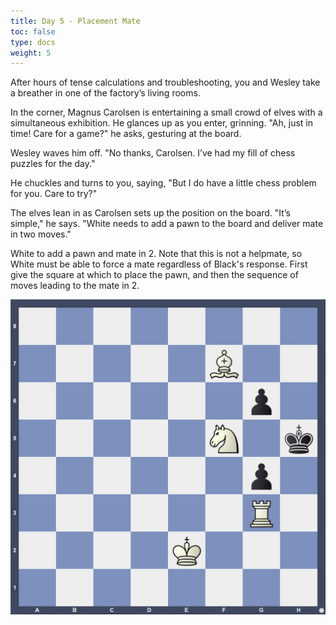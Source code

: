```yaml
---
title: Day 5 - Placement Mate
toc: false
type: docs
weight: 5
---
```



After hours of tense calculations and troubleshooting, you and Wesley take a breather in one of the factory’s living rooms.

In the corner, Magnus Carolsen is entertaining a small crowd of elves with a simultaneous exhibition. He glances up as you enter, grinning. "Ah, just in time! Care for a game?" he asks, gesturing at the board.

Wesley waves him off. "No thanks, Carolsen. I’ve had my fill of chess puzzles for the day."

He chuckles and turns to you, saying, "But I do have a little chess problem for you. Care to try?"

The elves lean in as Carolsen sets up the position on the board. "It’s simple," he says. "White needs to add a pawn to the board and deliver mate in two moves."


White to add a pawn and mate in 2. Note that this is not a helpmate, so White must be able to force a mate regardless of Black's response. First give the square at which to place the pawn, and then the sequence of moves leading to the mate in 2.


![Stellung Tag 5](/day5.jpg "8/5B2/6p1/5N1k/6p1/6R1/4K3/8 w - - 0 1")
